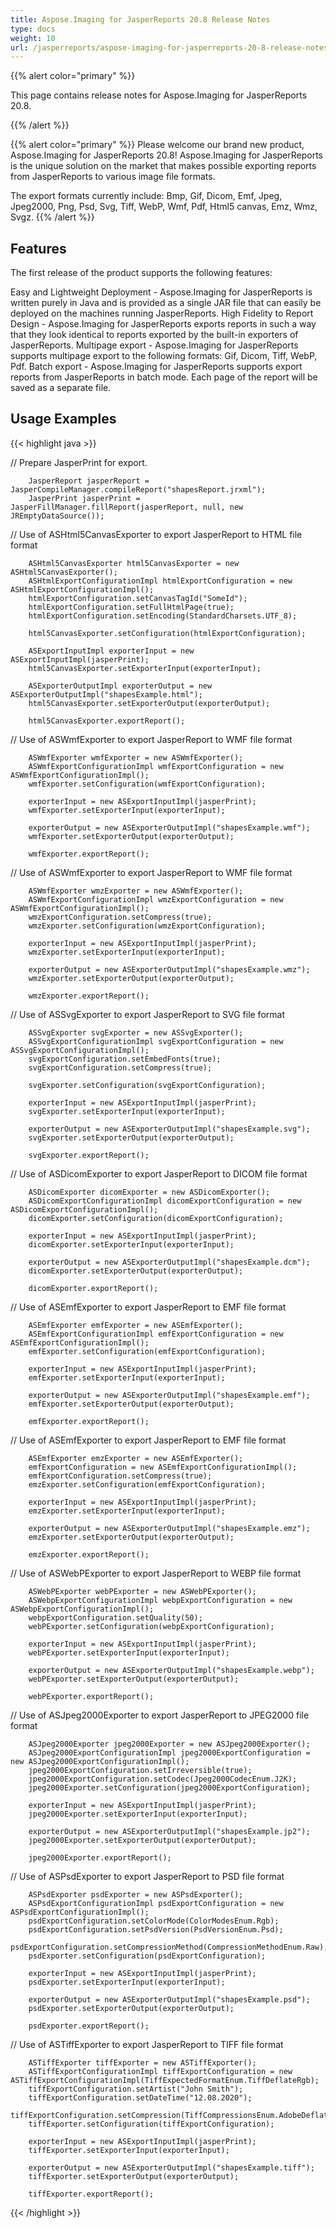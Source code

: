 ```yaml
---
title: Aspose.Imaging for JasperReports 20.8 Release Notes
type: docs
weight: 10
url: /jasperreports/aspose-imaging-for-jasperreports-20-8-release-notes/
---
```


{{% alert color="primary" %}}

This page contains release notes for Aspose.Imaging for JasperReports 20.8.

{{% /alert %}}

{{% alert color="primary" %}}
Please welcome our brand new product, Aspose.Imaging for JasperReports 20.8! Aspose.Imaging for JasperReports is the unique solution on the market that makes possible exporting reports from JasperReports to various image file formats.

The export formats currently include: Bmp, Gif, Dicom, Emf, Jpeg, Jpeg2000, Png, Psd, Svg, Tiff, WebP, Wmf, Pdf, Html5 canvas, Emz, Wmz, Svgz.
{{% /alert %}}

## Features

The first release of the product supports the following features:

Easy and Lightweight Deployment - Aspose.Imaging for JasperReports is written purely in Java and is provided as a single JAR file that can easily be deployed on the machines running JasperReports.
High Fidelity to Report Design - Aspose.Imaging for JasperReports exports reports in such a way that they look identical to reports exported by the built-in exporters of JasperReports.
Multipage export -  Aspose.Imaging for JasperReports supports multipage export to the following formats:  Gif,  Dicom,  Tiff, WebP, Pdf.
Batch export - Aspose.Imaging for JasperReports supports export reports from JasperReports in batch mode. Each page of the report will be saved as a separate file.

## Usage Examples

{{< highlight java >}}

//      Prepare JasperPrint for export.

        JasperReport jasperReport = JasperCompileManager.compileReport("shapesReport.jrxml");
        JasperPrint jasperPrint = JasperFillManager.fillReport(jasperReport, null, new JREmptyDataSource());

//      Use of ASHtml5CanvasExporter to export JasperReport to HTML file format

        ASHtml5CanvasExporter html5CanvasExporter = new ASHtml5CanvasExporter();
        ASHtmlExportConfigurationImpl htmlExportConfiguration = new ASHtmlExportConfigurationImpl();
        htmlExportConfiguration.setCanvasTagId("SomeId");
        htmlExportConfiguration.setFullHtmlPage(true);
        htmlExportConfiguration.setEncoding(StandardCharsets.UTF_8);

        html5CanvasExporter.setConfiguration(htmlExportConfiguration);

        ASExportInputImpl exporterInput = new ASExportInputImpl(jasperPrint);
        html5CanvasExporter.setExporterInput(exporterInput);

        ASExporterOutputImpl exporterOutput = new ASExporterOutputImpl("shapesExample.html");
        html5CanvasExporter.setExporterOutput(exporterOutput);

        html5CanvasExporter.exportReport();
//      Use of ASWmfExporter to export JasperReport to WMF file format

        ASWmfExporter wmfExporter = new ASWmfExporter();
        ASWmfExportConfigurationImpl wmfExportConfiguration = new ASWmfExportConfigurationImpl();
        wmfExporter.setConfiguration(wmfExportConfiguration);

        exporterInput = new ASExportInputImpl(jasperPrint);
        wmfExporter.setExporterInput(exporterInput);

        exporterOutput = new ASExporterOutputImpl("shapesExample.wmf");
        wmfExporter.setExporterOutput(exporterOutput);

        wmfExporter.exportReport();
//      Use of ASWmfExporter to export JasperReport to WMF file format

        ASWmfExporter wmzExporter = new ASWmfExporter();
        ASWmfExportConfigurationImpl wmzExportConfiguration = new ASWmfExportConfigurationImpl();
        wmzExportConfiguration.setCompress(true);
        wmzExporter.setConfiguration(wmzExportConfiguration);

        exporterInput = new ASExportInputImpl(jasperPrint);
        wmzExporter.setExporterInput(exporterInput);

        exporterOutput = new ASExporterOutputImpl("shapesExample.wmz");
        wmzExporter.setExporterOutput(exporterOutput);

        wmzExporter.exportReport();
//      Use of ASSvgExporter to export JasperReport to SVG file format

        ASSvgExporter svgExporter = new ASSvgExporter();
        ASSvgExportConfigurationImpl svgExportConfiguration = new ASSvgExportConfigurationImpl();
        svgExportConfiguration.setEmbedFonts(true);
        svgExportConfiguration.setCompress(true);

        svgExporter.setConfiguration(svgExportConfiguration);

        exporterInput = new ASExportInputImpl(jasperPrint);
        svgExporter.setExporterInput(exporterInput);

        exporterOutput = new ASExporterOutputImpl("shapesExample.svg");
        svgExporter.setExporterOutput(exporterOutput);

        svgExporter.exportReport();

//      Use of ASDicomExporter to export JasperReport to DICOM file format

        ASDicomExporter dicomExporter = new ASDicomExporter();
        ASDicomExportConfigurationImpl dicomExportConfiguration = new ASDicomExportConfigurationImpl();
        dicomExporter.setConfiguration(dicomExportConfiguration);

        exporterInput = new ASExportInputImpl(jasperPrint);
        dicomExporter.setExporterInput(exporterInput);

        exporterOutput = new ASExporterOutputImpl("shapesExample.dcm");
        dicomExporter.setExporterOutput(exporterOutput);

        dicomExporter.exportReport();


//      Use of ASEmfExporter to export JasperReport to EMF file format

        ASEmfExporter emfExporter = new ASEmfExporter();
        ASEmfExportConfigurationImpl emfExportConfiguration = new ASEmfExportConfigurationImpl();
        emfExporter.setConfiguration(emfExportConfiguration);

        exporterInput = new ASExportInputImpl(jasperPrint);
        emfExporter.setExporterInput(exporterInput);

        exporterOutput = new ASExporterOutputImpl("shapesExample.emf");
        emfExporter.setExporterOutput(exporterOutput);

        emfExporter.exportReport();


//      Use of ASEmfExporter to export JasperReport to EMF file format

        ASEmfExporter emzExporter = new ASEmfExporter();
        emfExportConfiguration = new ASEmfExportConfigurationImpl();
        emfExportConfiguration.setCompress(true);
        emzExporter.setConfiguration(emfExportConfiguration);

        exporterInput = new ASExportInputImpl(jasperPrint);
        emzExporter.setExporterInput(exporterInput);

        exporterOutput = new ASExporterOutputImpl("shapesExample.emz");
        emzExporter.setExporterOutput(exporterOutput);

        emzExporter.exportReport();
//      Use of ASWebPExporter to export JasperReport to WEBP file format

        ASWebPExporter webPExporter = new ASWebPExporter();
        ASWebpExportConfigurationImpl webpExportConfiguration = new ASWebpExportConfigurationImpl();
        webpExportConfiguration.setQuality(50);
        webPExporter.setConfiguration(webpExportConfiguration);

        exporterInput = new ASExportInputImpl(jasperPrint);
        webPExporter.setExporterInput(exporterInput);

        exporterOutput = new ASExporterOutputImpl("shapesExample.webp");
        webPExporter.setExporterOutput(exporterOutput);

        webPExporter.exportReport();
//      Use of ASJpeg2000Exporter to export JasperReport to JPEG2000 file format

        ASJpeg2000Exporter jpeg2000Exporter = new ASJpeg2000Exporter();
        ASJpeg2000ExportConfigurationImpl jpeg2000ExportConfiguration = new ASJpeg2000ExportConfigurationImpl();
        jpeg2000ExportConfiguration.setIrreversible(true);
        jpeg2000ExportConfiguration.setCodec(Jpeg2000CodecEnum.J2K);
        jpeg2000Exporter.setConfiguration(jpeg2000ExportConfiguration);

        exporterInput = new ASExportInputImpl(jasperPrint);
        jpeg2000Exporter.setExporterInput(exporterInput);

        exporterOutput = new ASExporterOutputImpl("shapesExample.jp2");
        jpeg2000Exporter.setExporterOutput(exporterOutput);

        jpeg2000Exporter.exportReport();
//      Use of ASPsdExporter to export JasperReport to PSD file format

        ASPsdExporter psdExporter = new ASPsdExporter();
        ASPsdExportConfigurationImpl psdExportConfiguration = new ASPsdExportConfigurationImpl();
        psdExportConfiguration.setColorMode(ColorModesEnum.Rgb);
        psdExportConfiguration.setPsdVersion(PsdVersionEnum.Psd);
        psdExportConfiguration.setCompressionMethod(CompressionMethodEnum.Raw);
        psdExporter.setConfiguration(psdExportConfiguration);

        exporterInput = new ASExportInputImpl(jasperPrint);
        psdExporter.setExporterInput(exporterInput);

        exporterOutput = new ASExporterOutputImpl("shapesExample.psd");
        psdExporter.setExporterOutput(exporterOutput);

        psdExporter.exportReport();
//      Use of ASTiffExporter to export JasperReport to TIFF file format

        ASTiffExporter tiffExporter = new ASTiffExporter();
        ASTiffExportConfigurationImpl tiffExportConfiguration = new ASTiffExportConfigurationImpl(TiffExpectedFormatEnum.TiffDeflateRgb);
        tiffExportConfiguration.setArtist("John Smith");
        tiffExportConfiguration.setDateTime("12.08.2020");
        tiffExportConfiguration.setCompression(TiffCompressionsEnum.AdobeDeflate);
        tiffExporter.setConfiguration(tiffExportConfiguration);

        exporterInput = new ASExportInputImpl(jasperPrint);
        tiffExporter.setExporterInput(exporterInput);

        exporterOutput = new ASExporterOutputImpl("shapesExample.tiff");
        tiffExporter.setExporterOutput(exporterOutput);

        tiffExporter.exportReport();

{{< /highlight >}}
